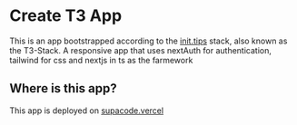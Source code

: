 # Create T3 App

This is an app bootstrapped according to the [init.tips](https://init.tips) stack, also known as the T3-Stack.
A responsive app that uses nextAuth for authentication, tailwind for css and nextjs in ts as the farmework

## Where is this app?

This app is deployed on [supacode.vercel](https://supacode.vercel.app/)

